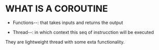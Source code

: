 # WHAT IS A COROUTINE

* Functions--: that takes inputs and returns the output

* Thread--: in which context this seq of instrucction will be executed

They are lightweight thread with some exta functionality.